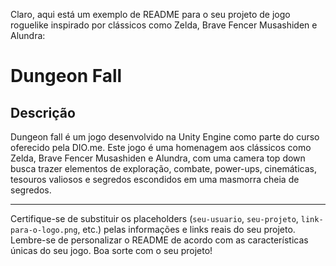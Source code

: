 Claro, aqui está um exemplo de README para o seu projeto de jogo roguelike inspirado por clássicos como Zelda, Brave Fencer Musashiden e Alundra:

# Dungeon Fall

## Descrição

Dungeon fall é um jogo desenvolvido na Unity Engine como parte do curso oferecido pela DIO.me. Este jogo é uma homenagem aos clássicos como Zelda, Brave Fencer Musashiden e Alundra, com uma camera top down busca trazer elementos de exploração, combate, power-ups, cinemáticas, tesouros valiosos e segredos escondidos em uma masmorra cheia de segredos.



---

Certifique-se de substituir os placeholders (`seu-usuario`, `seu-projeto`, `link-para-o-logo.png`, etc.) pelas informações e links reais do seu projeto. Lembre-se de personalizar o README de acordo com as características únicas do seu jogo. Boa sorte com o seu projeto!
